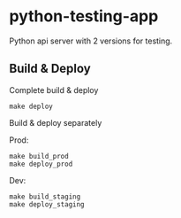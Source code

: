 # python-testing-app
Python api server with 2 versions for testing.

## Build & Deploy

Complete build & deploy
```
make deploy
```

Build & deploy separately

Prod:
```
make build_prod
make deploy_prod
```

Dev:
```
make build_staging
make deploy_staging
```
